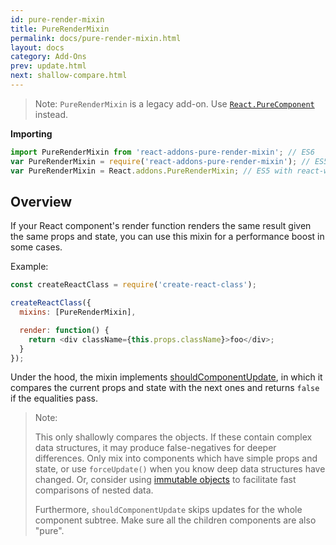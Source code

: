 ```yaml
---
id: pure-render-mixin
title: PureRenderMixin
permalink: docs/pure-render-mixin.html
layout: docs
category: Add-Ons
prev: update.html
next: shallow-compare.html
---
```


> Note:
> `PureRenderMixin` is a legacy add-on. Use [`React.PureComponent`](/react/docs/react-api.html#react.purecomponent) instead.

**Importing**

```javascript
import PureRenderMixin from 'react-addons-pure-render-mixin'; // ES6
var PureRenderMixin = require('react-addons-pure-render-mixin'); // ES5 with npm
var PureRenderMixin = React.addons.PureRenderMixin; // ES5 with react-with-addons.js
```

## Overview

If your React component's render function renders the same result given the same props and state, you can use this mixin for a performance boost in some cases.

Example:

```js
const createReactClass = require('create-react-class');

createReactClass({
  mixins: [PureRenderMixin],

  render: function() {
    return <div className={this.props.className}>foo</div>;
  }
});
```

Under the hood, the mixin implements [shouldComponentUpdate](/react/docs/component-specs.html#updating-shouldcomponentupdate), in which it compares the current props and state with the next ones and returns `false` if the equalities pass.

> Note:
>
> This only shallowly compares the objects. If these contain complex data structures, it may produce false-negatives for deeper differences. Only mix into components which have simple props and state, or use `forceUpdate()` when you know deep data structures have changed. Or, consider using [immutable objects](https://facebook.github.io/immutable-js/) to facilitate fast comparisons of nested data.
>
> Furthermore, `shouldComponentUpdate` skips updates for the whole component subtree. Make sure all the children components are also "pure".
